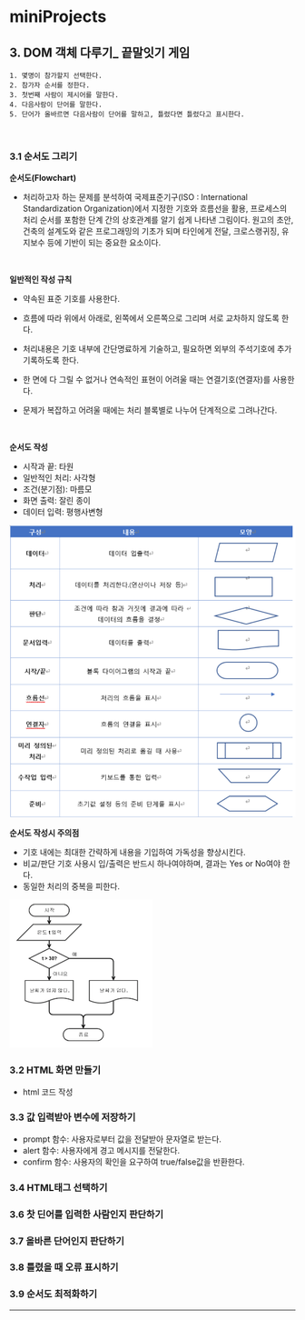 # miniProjects

## 3. DOM 객체 다루기\_ 끝말잇기 게임

```
1. 몇명이 참가할지 선택한다.
2. 참가자 순서를 정한다.
3. 첫번째 사람이 제시어를 말한다.
4. 다음사람이 단어를 말한다.
5. 단어가 올바르면 다음사람이 단어를 말하고, 틀렸다면 틀렸다고 표시한다.
```

<br>

### **3.1 순서도 그리기**

**순서도(Flowchart)**

- 처리하고자 하는 문제를 분석하여 국제표준기구(ISO : International Standardization Organization)에서 지정한 기호와 흐름선을 활용,
  프로세스의 처리 순서를 포함한 단계 간의 상호관계를 알기 쉽게 나타낸 그림이다. 원고의 초안, 건축의 설계도와 같은 프로그래밍의
  기초가 되며 타인에게 전달, 크로스랭귀징, 유지보수 등에 기반이 되는 중요한 요소이다.

<br>

**일반적인 작성 규칙**

- 약속된 표준 기호를 사용한다.

- 흐름에 따라 위에서 아래로, 왼쪽에서 오른쪽으로 그리며 서로 교차하지 않도록 한다.
- 처리내용은 기호 내부에 간단명료하게 기술하고, 필요하면 외부의 주석기호에 추가기록하도록 한다.
- 한 면에 다 그릴 수 없거나 연속적인 표현이 어려울 때는 연결기호(연결자)를 사용한다.
- 문제가 복잡하고 어려울 때에는 처리 블록별로 나누어 단계적으로 그려나간다.

<br>

**순서도 작성**

- 시작과 끝: 타원
- 일반적인 처리: 사각형
- 조건(분기점): 마름모
- 화면 출력: 잘린 종이
- 데이터 입력: 평행사변형

![](img/flowchart.png)

**순서도 작성시 주의점**

- 기호 내에는 최대한 간략하게 내용을 기입하여 가독성을 향상시킨다.
- 비교/판단 기호 사용시 입/출력은 반드시 하나여야하며, 결과는 Yes or No여야 한다.
- 동일한 처리의 중복을 피한다.

<img src="img/flowchart_example.png" alt ="" width=50%>

<br>

### **3.2 HTML 화면 만들기**

- html 코드 작성

### **3.3 값 입력받아 변수에 저장하기**

- prompt 함수: 사용자로부터 값을 전달받아 문자열로 받는다.
- alert 함수: 사용자에게 경고 메시지를 전달한다.
- confirm 함수: 사용자의 확인을 요구하여 true/false값을 반환한다.

### **3.4 HTML태그 선택하기**

### **3.6 찻 딘어를 입력한 사람인지 판단하기**

### **3.7 올바른 단어인지 판단하기**

### **3.8 틀렸을 때 오류 표시하기**

### **3.9 순서도 최적화하기**

---
